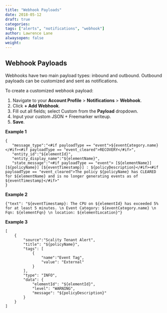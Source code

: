 ```yaml
---
title: "Webhook Payloads"
date: 2018-05-12
draft: true
categories:
tags: ["alerts", "notifications", "webhook"]
author: Lawrence Lane
alwaysopen: false
weight:
---
```


## Webhook Payloads
Webhooks have two main payload types: inbound and outbound. Outbound payloads can be customized and sent as notifications.

To create a customized webhook payload:

1. Navigate to your **Account Profile** > **Notifications** > **Webhook**.
2. Click **+ Add Webhook**.
3. Fill out all fields; select Custom from the **Payload** dropdown.
4. Input your custom JSON + Freemarker writeup.
5. **Save**.

**Example 1**

```
{
   "message_type":"<#if payloadType == "event">${eventCategory.name}</#if><#if payloadType == "event_cleared">RECOVERY</#if>",
   "entity_id":"${elementId}",
   "entity_display_name":"${elementName}",
   "state_message":"<#if payloadType == "event"> [${elementName}] [${policyName}] [${eventTimestamp}] : ${policyDescription}</#if><#if payloadType == "event_cleared">The policy ${policyName} has CLEARED for ${elementName} and is no longer generating events as of ${eventTimestamp}</#if>"
}
```
**Example 2**

```
{"text": "${eventTimestamp}: The CPU on ${elementId} has exceeded 5% for at least 5 minutes. \n Event Category: ${eventCategory.name} \n Fqn: ${elementFqn} \n location: ${elementLocation}"}
```

**Example 3**

```
[
    {
        "source":"Scality Tenant Alert",
        "title": "${policyName}",
        "tags": [
            {
                "name":"Event Tag",
                "value": "External"
            }
        ],
        "type": "INFO",
        "data": {
            "elementId": "${elementId}",
            "level": "WARNING",
            "message": "${policyDescription}"
        }
    }
]
```
